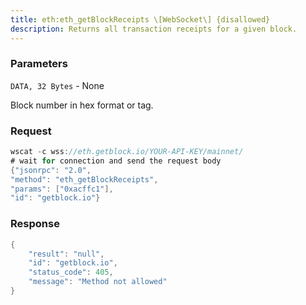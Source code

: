 ```yaml
---
title: eth:eth_getBlockReceipts \[WebSocket\] {disallowed}
description: Returns all transaction receipts for a given block.
---
```


### Parameters


`DATA, 32 Bytes` - None

Block number in hex format or tag.

### Request

``` java
wscat -c wss://eth.getblock.io/YOUR-API-KEY/mainnet/ 
# wait for connection and send the request body 
{"jsonrpc": "2.0",
"method": "eth_getBlockReceipts",
"params": ["0xacffc1"],
"id": "getblock.io"}
```

###  Response

``` java
{
    "result": "null",
    "id": "getblock.io",
    "status_code": 405,
    "message": "Method not allowed"
}
```


